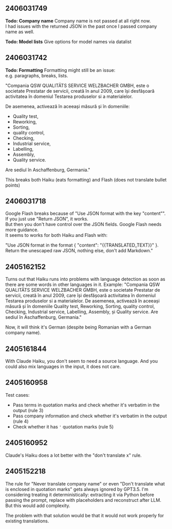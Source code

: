 ## 2406031749

**Todo: Company name**
Company name is not passed at all right now.  
I had issues with the returned JSON in the past once I passed company name as well.

**Todo: Model lists**
Give options for model names via datalist

## 2406031742

**Todo: Formatting**
Formatting might still be an issue:  
e.g. paragraphs, breaks, lists.

"Compania QSW QUALITÄTS SERVICE WELZBACHER GMBH, este o societate Prestatar de servicii, creată în anul 2009, care își desfășoară activitatea în domeniul Testarea produselor si a materialelor. 

De asemenea, activează în aceeași măsură și în domeniile:

- Quality test, 
- Reworking,
- Sorting, 
- quality control, 
- Checking, 
- Industrial service, 
- Labelling, 
- Assembly, 
- Quality service. 

Are sediul în Aschaffenburg, Germania."

This breaks both Haiku (eats formatting) and Flash (does not translate bullet points)

## 2406031718

Google Flash breaks because of "Use JSON format with the key "content"".
If you just use "Return JSON", it works.  
But then you don't have control over the JSON fields.
Google Flash needs more guidance.  
It seems to works for both Haiku and Flash with:  

"Use JSON format in the format { "content": "{{TRANSLATED_TEXT}}" }. Return the unescaped raw JSON, nothing else, don't add Markdown."

## 2405162152

Turns out that Haiku runs into problems with language detection as soon as there are some words in other languages in it.
Example: "Compania QSW QUALITÄTS SERVICE WELZBACHER GMBH, este o societate Prestatar de servicii, creată în anul 2009, care își desfășoară activitatea în domeniul Testarea produselor si a materialelor. De asemenea, activează în aceeași măsură și în domeniile Quality test, Reworking, Sorting, quality control, Checking, Industrial service, Labelling, Assembly, și Quality service. Are sediul în Aschaffenburg, Germania."

Now, it will think it's German (despite being Romanian with a German company name).

## 2405161844

With Claude Haiku, you don't seem to need a source language.
And you could also mix languages in the input, it does not care.

## 2405160958

Test cases:

- Pass terms in quotation marks and check whether it's verbatim in the output (rule 3)
- Pass company information and check whether it's verbatim in the output (rule 4)
- Check whether it has `'` quotation marks (rule 5)

## 2405160952

Claude's Haiku does a lot better with the "don't translate x" rule.


## 2405152218

The rule for "Never translate company name" or even "Don't translate what is enclosed in quotation marks" gets always ignored by GPT3.5.
I'm considering treating it deterministically: extracting it via Python before passing the prompt, replace with placeholders and reconstruct after LLM.
But this would add complexity.

The problem with that solution would be that it would not work properly for existing translations.
